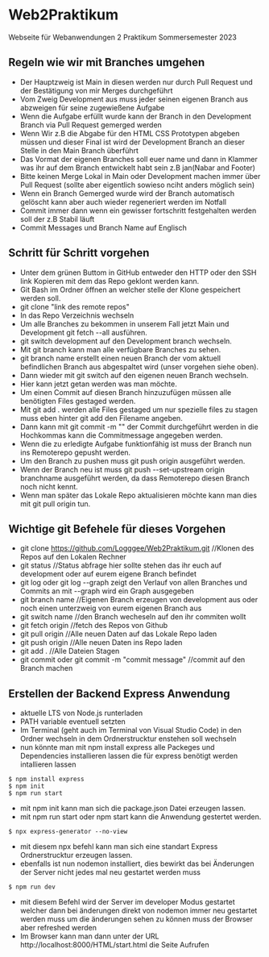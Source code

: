 # Web2Praktikum
Webseite für Webanwendungen 2 Praktikum Sommersemester 2023

## Regeln wie wir mit Branches umgehen
- Der Hauptzweig ist Main in diesen werden nur durch Pull Request und der Bestätigung von mir Merges durchgeführt
- Vom Zweig Development aus muss jeder seinen eigenen Branch aus abzweigen für seine zugewießene Aufgabe
- Wenn die Aufgabe erfüllt wurde kann der Branch in den Development Branch via Pull Request gemerged werden
- Wenn Wir z.B die Abgabe für den HTML CSS Prototypen abgeben müssen und dieser Final ist wird der Development Branch an dieser Stelle in den Main Branch überführt
- Das Vormat der eigenen Branches soll euer name und dann in Klammer was ihr auf dem Branch entwickelt habt sein z.B jan(Nabar and Footer)
- Bitte keinen Merge Lokal in Main oder Development machen immer über Pull Request (sollte aber eigentlich sowieso nciht anders möglich sein)
- Wenn ein Branch Gemerged wurde wird der Branch automatisch gelöscht kann aber auch wieder regeneriert werden im Notfall
- Commit immer dann wenn ein gewisser fortschritt festgehalten werden soll der z.B Stabil läuft
- Commit Messages und Branch Name auf Englisch 

## Schritt für Schritt vorgehen
- Unter dem grünen Buttom in GitHub entweder den HTTP oder den SSH link Kopieren mit dem das Repo geklont werden kann.
- Git Bash im Ordner öffnen an welcher stelle der Klone gespeichert werden soll.
- git clone "link des remote repos"
- In das Repo Verzeichnis wechseln
- Um alle Branches zu bekommen in unserem Fall jetzt Main und Development git fetch --all ausführen.
- git switch development auf den Development branch wechseln.
- Mit git branch kann man alle verfügbare Branches zu sehen.
- git branch name erstellt einen neuen Branch der vom aktuell befindlichen Branch aus abgespaltet wird (unser vorgehen siehe oben).
- Dann wieder mit git switch auf den eigenen neuen Branch wechseln.
- Hier kann jetzt getan werden was man möchte.
- Um einen Commit auf diesen Branch hinzuzufügen müssen alle benötigten Files gestaged werden.
- Mit git add . werden alle Files gestaged um nur spezielle files zu stagen muss eben hinter git add den Filename angeben.
- Dann kann mit git commit -m "" der Commit durchgeführt werden in die Hochkommas kann die Commitmessage angegeben werden.
- Wenn die zu erledigte Aufgabe funktionfähig ist muss der Branch nun ins Remoterepo gepusht werden.
- Um den Branch zu pushen muss git push origin ausgeführt werden.
- Wenn der Branch neu ist muss git push --set-upstream origin branchname ausgeführt werden, da dass Remoterepo diesen Branch noch nicht kennt.
- Wenn man später das Lokale Repo aktualisieren möchte kann man dies mit git pull origin tun.

## Wichtige git Befehele für dieses Vorgehen 
- git clone https://github.com/Logggee/Web2Praktikum.git //Klonen des Repos auf den Lokalen Rechner
- git status //Status abfrage hier sollte stehen das ihr euch auf development oder auf eurem eigene Branch befindet
- git log oder git log --graph zeigt den Verlauf von allen Branches und Commits an mit --graph wird ein Graph ausgegeben
- git branch name //Eigenen Branch erzeugen von development aus oder noch einen unterzweig von eurem eigenen Branch aus
- git switch name //den Branch wecheseln auf den ihr commiten wollt
- git fetch origin //fetch des Repos von Github
- git pull origin //Alle neuen Daten auf das Lokale Repo laden
- git push origin //Alle neuen Daten ins Repo laden
- git add . //Alle Dateien Stagen
- git commit oder git commit -m "commit message" //commit auf den Branch machen

## Erstellen der Backend Express Anwendung
- aktuelle LTS von Node.js runterladen
- PATH variable eventuell setzten
- Im Terminal (geht auch im Terminal von Visual Studio Code) in den Ordner wechseln in dem Ordnerstrucktur enstehen soll wechseln
- nun könnte man mit npm install express alle Packeges und Dependencies installieren lassen die für express benötigt werden intallieren lassen
```shell
$ npm install express
$ npm init 
$ npm run start
```
- mit npm init kann man sich die package.json Datei erzeugen lassen.
- mit npm run start oder npm start kann die Anwendung gestertet werden.
```shell
$ npx express-generator --no-view
```
- mit diesem npx befehl kann man sich eine standart Express Ordnerstrucktur erzeugen lassen.
- ebenfalls ist nun nodemon installiert, dies bewirkt das bei Änderungen der Server nicht jedes mal neu gestartet werden muss
```shell
$ npm run dev
```
- mit diesem Befehl wird der Server im developer Modus gestartet welcher dann bei änderungen direkt von nodemon immer neu gestartet werden muss um die änderungen sehen zu können muss der Browser aber refreshed werden
- Im Browser kann man dann unter der URL http://localhost:8000/HTML/start.html die Seite Aufrufen